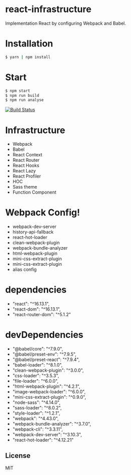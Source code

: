 # react-infrastructure
Implementation React by configuring Webpack and Babel.

# Installation
```sh
$ yarn | npm install
```

# Start
```sh
$ npm start
$ npm run build
$ npm run analyse
```

[![Build Status](https://travis-ci.org/joemccann/dillinger.svg?branch=master)](https://travis-ci.org/joemccann/dillinger)

# Infrastructure
  - Webpack
  - Babel
  - React Context 
  - React Router
  - React Hooks
  - React Lazy
  - React Profiler
  - HOC
  - Sass theme
  - Function Component

# Webpack Config!
- webpack-dev-server
- history-api-fallback
- react-hot-loader
- clean-webpack-plugin
- webpack-bundle-analyzer
- html-webpack-plugin
- mini-css-extract-plugin
- mini-css-extract-plugin
- alias config

# dependencies
- "react": "^16.13.1",
- "react-dom": "^16.13.1",
- "react-router-dom": "^5.1.2"

# devDependencies
-   "@babel/core": "^7.9.0",
-   "@babel/preset-env": "^7.9.5",
-   "@babel/preset-react": "^7.9.4",
-   "babel-loader": "^8.1.0",
-   "clean-webpack-plugin": "^3.0.0",
-   "css-loader": "^3.5.3",
-   "file-loader": "^6.0.0",
-   "html-webpack-plugin": "^4.2.1",
-   "image-webpack-loader": "^6.0.0",
-   "mini-css-extract-plugin": "^0.9.0",
-   "node-sass": "^4.14.0",
-   "sass-loader": "^8.0.2",
-   "style-loader": "^1.2.1",
-   "webpack": "^4.43.0",
-   "webpack-bundle-analyzer": "^3.7.0",
-   "webpack-cli": "^3.3.11",
-   "webpack-dev-server": "^3.10.3",
-   "react-hot-loader": "^4.12.21"




License
----
MIT




